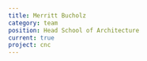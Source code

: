 ```yaml
---
title: Merritt Bucholz
category: team
position: Head School of Architecture
current: true
project: cnc
---
```

